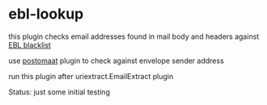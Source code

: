 ebl-lookup
==========

this plugin checks email addresses found in mail body and headers against [EBL blacklist](http://msbl.org/)

use [postomaat](https://github.com/gryphius/postomaat) plugin to check against envelope sender address

run this plugin after uriextract.EmailExtract plugin

Status: just some initial testing
